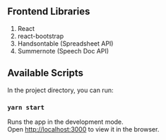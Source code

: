 ## Frontend Libraries
1. React
2. react-bootstrap 
3. Handsontable (Spreadsheet API)
4. Summernote (Speech Doc API)

## Available Scripts

In the project directory, you can run:

### `yarn start`

Runs the app in the development mode.<br />
Open [http://localhost:3000](http://localhost:3000) to view it in the browser.

